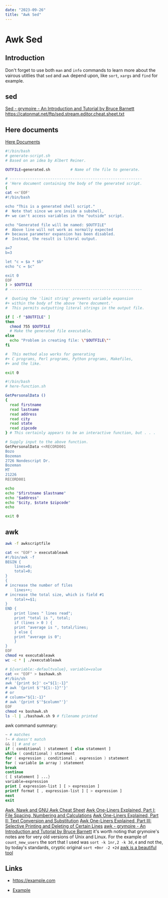 ```yaml
---
date: "2023-09-26"
title: "Awk Sed"
---
```

<!-- markdownlint-disable MD025 -->
# Awk Sed
<!-- markdownlint-enable MD025 -->

## Introduction

Don't forget to use both `man` and `info` commands to learn more about the vairous utitlies that `sed` and `awk` depend upon, like `sort`, `xargs` and `find` for example.

## sed

[Sed - grymoire - An Introduction and Tutorial by Bruce Barnett](https://www.grymoire.com/Unix/Sed.html)
https://catonmat.net/ftp/sed.stream.editor.cheat.sheet.txt 


## Here documents

[Here Documents](https://tldp.org/LDP/abs/html/here-docs.html)

```bash
#!/bin/bash
# generate-script.sh
# Based on an idea by Albert Reiner.

OUTFILE=generated.sh         # Name of the file to generate.

# -----------------------------------------------------------
# 'Here document containing the body of the generated script.
(
cat <<'EOF'
#!/bin/bash

echo "This is a generated shell script."
#  Note that since we are inside a subshell,
#+ we can't access variables in the "outside" script.

echo "Generated file will be named: $OUTFILE"
#  Above line will not work as normally expected
#+ because parameter expansion has been disabled.
#  Instead, the result is literal output.

a=7
b=3

let "c = $a * $b"
echo "c = $c"

exit 0
EOF
) > $OUTFILE
# -----------------------------------------------------------

#  Quoting the 'limit string' prevents variable expansion
#+ within the body of the above 'here document.'
#  This permits outputting literal strings in the output file.

if [ -f "$OUTFILE" ]
then
  chmod 755 $OUTFILE
  # Make the generated file executable.
else
  echo "Problem in creating file: \"$OUTFILE\""
fi

#  This method also works for generating
#+ C programs, Perl programs, Python programs, Makefiles,
#+ and the like.

exit 0
```

```bash
#!/bin/bash
# here-function.sh

GetPersonalData ()
{
  read firstname
  read lastname
  read address
  read city 
  read state 
  read zipcode
} # This certainly appears to be an interactive function, but . . .

# Supply input to the above function.
GetPersonalData <<RECORD001
Bozo
Bozeman
2726 Nondescript Dr.
Bozeman
MT
21226
RECORD001

echo
echo "$firstname $lastname"
echo "$address"
echo "$city, $state $zipcode"
echo

exit 0
```

## awk 

```bash
awk -f awkscriptfile

cat << "EOF" > executableawk
#!/bin/awk -f
BEGIN {
    lines=0;
    total=0;
}
{
# increase the number of files
    lines++;
# increase the total size, which is field #1
    total+=$1;
}
END {
    print lines " lines read";
    print "total is ", total;
    if (lines > 0 ) {
	print "average is ", total/lines;
    } else {
	print "average is 0";
    }
}
EOF
chmod +x executableawk
wc -c * | ./executableawk

# ${variable:-defaultvalue}, variable=value
cat << "EOF" > bashawk.sh
#!/bin/sh
awk '{print $c}' c="${1:-1}"
# awk '{print $'"${1:-1}"'}'
# or 
# column="${1:-1}"
# awk '{print $'"$column"'}'
EOF
chmod +x bashawk.sh
ls -l | ./bashawk.sh 9 # filename printed
```

awk command summary:

```awk
~ # matches
!~ # doesn't match
&& || # and or
if ( conditional ) statement [ else statement ]
while ( conditional ) statement
for ( expression ; conditional ; expression ) statement
for ( variable in array ) statement
break
continue
{ [ statement ] ...}
variable=expression
print [ expression-list ] [ > expression ]
printf format [ , expression-list ] [ > expression ]
next
exit
```

[Awk, Nawk and GNU Awk Cheat Sheet](https://catonmat.net/ftp/awk.cheat.sheet.txt)
[Awk One-Liners Explained, Part I: File Spacing, Numbering and Calculations](https://catonmat.net/awk-one-liners-explained-part-one)
[Awk One-Liners Explained, Part II: Text Conversion and Substitution](https://catonmat.net/awk-one-liners-explained-part-two)
[Awk One-Liners Explained, Part III: Selective Printing and Deleting of Certain Lines](https://catonmat.net/awk-one-liners-explained-part-three)
[awk - grymoire - An Introduction and Tutorial by Bruce Barnett](https://www.grymoire.com/Unix/Awk.html) it's worth noting that grymoire's notes are for very old versions of Unix and Linux. For the example of `count_new_users` the sort that I used was `sort -k 1nr,2 -k 3d,4` and not the, by today's standards, cryptic original `sort +0nr -2 +2d`
[awk is a beautiful tool](https://www.eriwen.com/tools/awk-is-a-beautiful-tool/)


## Links

<!-- markdownlint-disable MD034 -->
* https://example.com
<!-- markdownlint-enable MD034 -->
* [Example](https://example.com)
